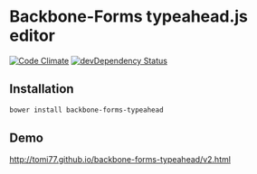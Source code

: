 # Backbone-Forms typeahead.js editor

[![Code Climate](https://codeclimate.com/github/tomi77/backbone-forms-typeahead/badges/gpa.svg)](https://codeclimate.com/github/tomi77/backbone-forms-typeahead)
[![devDependency Status](https://david-dm.org/tomi77/backbone-forms-typeahead/dev-status.svg)](https://david-dm.org/tomi77/backbone-forms-typeahead#info=devDependencies)

## Installation

~~~bash
bower install backbone-forms-typeahead
~~~

## Demo

http://tomi77.github.io/backbone-forms-typeahead/v2.html
